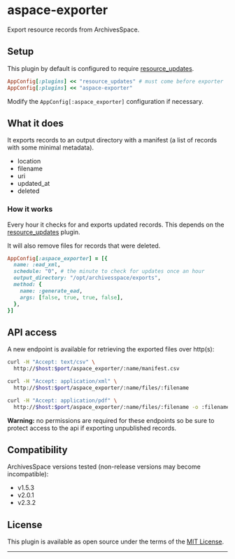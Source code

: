 # aspace-exporter

Export resource records from ArchivesSpace.

## Setup

This plugin by default is configured to require [resource_updates](https://github.com/lyrasis/resource_updates).

```ruby
AppConfig[:plugins] << "resource_updates" # must come before exporter
AppConfig[:plugins] << "aspace-exporter"
```

Modify the `AppConfig[:aspace_exporter]` configuration if necessary.

## What it does

It exports records to an output directory with a manifest (a list of records with
some minimal metadata).

- location
- filename
- uri
- updated_at
- deleted

### How it works

Every hour it checks for and exports updated records. This depends on the
[resource_updates](https://github.com/lyrasis/resource_updates) plugin.

It will also remove files for records that were deleted.

```ruby
AppConfig[:aspace_exporter] = [{
  name: :ead_xml,
  schedule: "0", # the minute to check for updates once an hour
  output_directory: "/opt/archivesspace/exports",
  method: {
    name: :generate_ead,
    args: [false, true, true, false],
  },
}]
```

## API access

A new endpoint is available for retrieving the exported files over http(s):

```bash
curl -H "Accept: text/csv" \
  http://$host:$port/aspace_exporter/:name/manifest.csv

curl -H "Accept: application/xml" \
  http://$host:$port/aspace_exporter/:name/files/:filename

curl -H "Accept: application/pdf" \
  http://$host:$port/aspace_exporter/:name/files/:filename -o :filename
```

**Warning:** no permissions are required for these endpoints so be sure to protect
access to the api if exporting unpublished records.

## Compatibility

ArchivesSpace versions tested (non-release versions may become incompatible):

- v1.5.3
- v2.0.1
- v2.3.2

## License

This plugin is available as open source under the terms of the
[MIT License](http://opensource.org/licenses/MIT).

---
